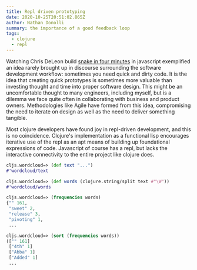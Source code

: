 ```yaml
---
title: Repl driven prototyping
date: 2020-10-25T20:51:02.865Z
author: Nathan Donolli
summary: the importance of a good feedback loop
tags:
  - clojure
  - repl
---
```

Watching Chris DeLeon build [snake in four minutes](https://youtu.be/xGmXxpIj6vs) in javascript exemplified an idea rarely brought up in discourse surrounding the software development workflow: sometimes you need quick and dirty code.  It is the idea that creating quick prototypes is sometimes more valuable than investing thought and time into proper software design.  This might be an uncomfortable thought to many engineers, including myself, but is a dilemma we face quite often in collaborating with business and product owners.  Methodologies like Agile have formed from this idea, compromising the need to iterate on design as well as the need to deliver something tangible.

Most clojure developers have found joy in repl-driven development, and this is no coincidence.  Clojure's implementation as a functional lisp encourages iterative use of the repl as an apt means of building up foundational expressions of code.  Javascript of course has a repl, but lacks the interactive connectivity to the entire project like clojure does.

```clojure
cljs.wordcloud=> (def text "...")
#'wordcloud/text
```

```clojure
cljs.wordcloud=> (def words (clojure.string/split text #"\W"))
#'wordcloud/words
```

```clojure
cljs.wordcloud=> (frequencies words)
{"" 161,
 "sweet" 2,
 "release" 3,
 "pivoting" 1,
 ...
```

```clojure
cljs.wordcloud=> (sort (frequencies words))
(["" 161]
 ["4th" 1]
 ["Abba" 1]
 ["Added" 1]
 ...
```

